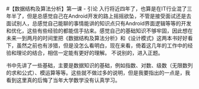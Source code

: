 #【数据结构及算法分析】第一课 - 引论
入行将近四年了，也算是在IT行业混了三年半了，但是总感觉自己在Android开发的路上摇摇欲坠，不管是接受面试还是去面试别人，总感觉自己能聊的事情能讲的知识点只有Android界面逻辑等等的开发和优化，这些有些经验的都能信手拈来。感觉自己的基础知识不够牢固，因此想在未来一到两月的时间里把《数据结构及算法分析》和《设计模式》这两本书好好看下，虽然之前也有涉猎，但是没怎么看明白，现在来看，倚着这几年的工作中的经验和理论的结合，相信一定能有更好的理解。
不说别的，进入正题。

书中先讲了一些基础，主要是数据知识的基础，例如指数、对数、级数（无限数列的求和公式）、模运算等等。这些就不做过多的说明，但是我要指出的一点是，我看到这里真的后悔了当年大学数学没有认真学习。

